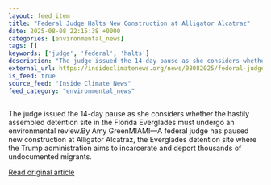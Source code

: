 ```yaml
---
layout: feed_item
title: "Federal Judge Halts New Construction at Alligator Alcatraz"
date: 2025-08-08 22:15:38 +0000
categories: [environmental_news]
tags: []
keywords: ['judge', 'federal', 'halts']
description: "The judge issued the 14-day pause as she considers whether the hastily assembled detention site in the Florida Everglades must undergo an environmental review"
external_url: https://insideclimatenews.org/news/08082025/federal-judge-halts-construction-at-alligator-alcatraz/
is_feed: true
source_feed: "Inside Climate News"
feed_category: "environmental_news"
---
```


The judge issued the 14-day pause as she considers whether the hastily assembled detention site in the Florida Everglades must undergo an environmental review.By Amy GreenMIAMI—A federal judge has paused new construction at Alligator Alcatraz, the Everglades detention site where the Trump administration aims to incarcerate and deport thousands of undocumented migrants.

[Read original article](https://insideclimatenews.org/news/08082025/federal-judge-halts-construction-at-alligator-alcatraz/)
